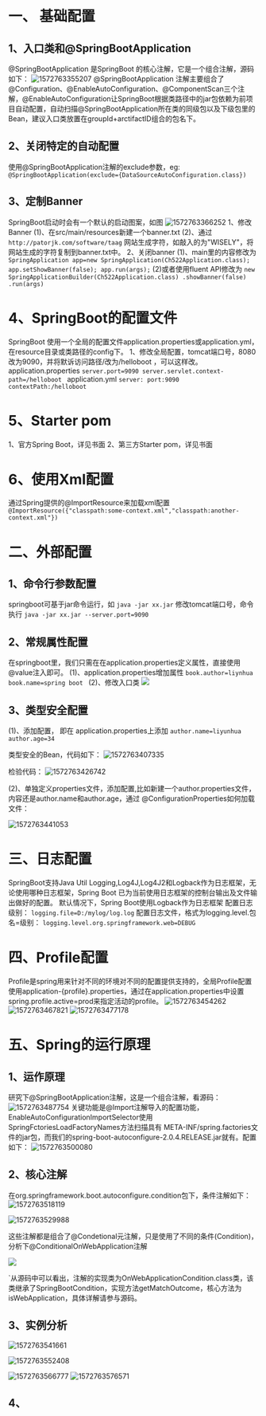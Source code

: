 # 一、 基础配置
## 1、入口类和@SpringBootApplication
@SpringBootApplication 是SpringBoot 的核心注解，它是一个组合注解，源码如下：
![1572763355207](D:\doc\blog\images\study\springboot\1572763355207.png)
@SpringBootApplication 注解主要组合了@Configuration、@EnableAutoConfiguration、@ComponentScan三个注解，@EnableAutoConfiguration让SpringBoot根据类路径中的jar包依赖为前项目自动配置，自动扫描@SpringBootApplication所在类的同级包以及下级包里的Bean，建议入口类放置在groupId+arctifactID组合的包名下。

## 2、关闭特定的自动配置
使用@SpringBootApplication注解的exclude参数，eg:
`@SpringBootApplication(exclude={DataSourceAutoConfiguration.class})`

## 3、定制Banner
SpringBoot启动时会有一个默认的启动图案，如图
![1572763366252](D:\doc\blog\images\study\springboot\1572763366252.png)
1、修改Banner
(1)、在src/main/resources新建一个banner.txt
(2)、通过`http://patorjk.com/software/taag` 网站生成字符，如敲入的为"WISELY"，将网站生成的字符复制到banner.txt中。
2、关闭banner
(1)、main里的内容修改为
`
SpringApplication app=new SpringApplication(Ch522Application.class);
app.setShowBanner(false);
app.run(args);
`
(2)或者使用fluent API修改为
`
new SpringApplicationBuilder(Ch522Application.class)
.showBanner(false)
.run(args)
`

# 4、SpringBoot的配置文件
SpringBoot 使用一个全局的配置文件application.properties或application.yml，在resource目录或类路径的config下。
1、修改全局配置，tomcat端口号，8080改为9090，并将默诉访问路径/改为/helloboot
，可以这样改。
application.properties
`server.port=9090
server.servlet.context-path=/helloboot
`
application.yml
`
server:
    port:9090
    contextPath:/helloboot
`

# 5、Starter pom
1、官方Spring Boot，详见书面
2、第三方Starter pom，详见书面

# 6、使用Xml配置
通过Spring提供的@ImportResource来加载xml配置
`
@ImportResource({"classpath:some-context.xml","classpath:another-context.xml"})`

# 二、外部配置
## 1、命令行参数配置
springboot可基于jar命令运行，如
`java -jar xx.jar`
修改tomcat端口号，命令执行
`java -jar xx.jar --server.port=9090`

## 2、常规属性配置
在springboot里，我们只需在在application.properties定义属性，直接使用@value注入即可。
(1)、application.properties增加属性
`book.author=liynhua
book.name=spring boot
`
(2)、修改入口类
![](index_files/b6bb5616-4995-43ae-89f9-8cf2024b1c22.png)

## 3、类型安全配置
(1)、添加配置， 即在 application.properties上添加
`author.name=liyunhua`
`author.age=34`

类型安全的Bean，代码如下：
![1572763407335](D:\doc\blog\images\study\springboot\1572763407335.png)

检验代码：
![1572763426742](D:\doc\blog\images\study\springboot\1572763426742.png)

(2)、单独定义properties文件，添加配置,比如新建一个author.properties文件，内容还是author.name和author.age，通过 @ConfigurationProperties如何加载文件：

![1572763441053](D:\doc\blog\images\study\springboot\1572763441053.png)
# 三、日志配置
SpringBoot支持Java Util Logging,Log4J,Log4J2和Logback作为日志框架，无论使用哪种日志框架，Spring Boot 已为当前使用日志框架的控制台输出及文件输出做好的配置。
默认情况下，Spring Boot使用Logback作为日志框架
配置日志级别：
`logging.file=D:/mylog/log.log`
配置日志文件，格式为logging.level.包名=级别：
`logging.level.org.springframework.web=DEBUG`
# 四、Profile配置
Profile是spring用来针对不同的环境对不同的配置提供支持的，全局Profile配置使用application-{profile}.properties，通过在application.properties中设置spring.profile.active=prod来指定活动的profile。
![1572763454262](D:\doc\blog\images\study\springboot\1572763454262.png)
![1572763467821](D:\doc\blog\images\study\springboot\1572763467821.png)
![1572763477178](D:\doc\blog\images\study\springboot\1572763477178.png)


# 五、Spring的运行原理
## 1、运作原理
研究下@SpringBootApplication注解，这是一个组合注解，看源码：
![1572763487754](D:\doc\blog\images\study\springboot\1572763487754.png)
关键功能是@Import注解导入的配置功能，EnableAutoConfigurationImportSelector使用SpringFctoriesLoadFactoryNames方法扫描具有 META-INF/spring.factories文件的jar包，而我们的spring-boot-autoconfigure-2.0.4.RELEASE.jar就有。配置如下：
![1572763500080](D:\doc\blog\images\study\springboot\1572763500080.png)

## 2、核心注解
 在org.springframework.boot.autoconfigure.condition包下，条件注解如下：
![1572763518119](D:\doc\blog\images\study\springboot\1572763518119.png)

 ![1572763529988](D:\doc\blog\images\study\springboot\1572763529988.png)



这些注解都是组合了@Condetional元注解，只是使用了不同的条件(Condition)，分析下@ConditionalOnWebApplication注解

![](index_files/30e5bb64-e8a1-4b43-b247-9b8ecae5bbae.jpg)


`从源码中可以看出，注解的实现类为OnWebApplicationCondition.class类，该类继承了SpringBootCondition，实现方法getMatchOutcome，核心方法为isWebApplication，具体详解请参与源码。
## 3、实例分析
![1572763541661](D:\doc\blog\images\study\springboot\1572763541661.png)

![1572763552408](D:\doc\blog\images\study\springboot\1572763552408.png)

![1572763566777](D:\doc\blog\images\study\springboot\1572763566777.png)
![1572763576571](D:\doc\blog\images\study\springboot\1572763576571.png)

## 4、